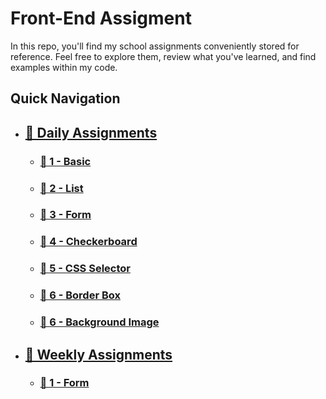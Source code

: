 # Front-End Assigment

In this repo, you'll find my school assignments conveniently stored for reference. Feel free to explore them, review what you've learned, and find examples within my code.

## Quick Navigation

- ## [📂 Daily Assignments](daily/)
	- ### [📁 1 - Basic](daily/1-basic/)
	- ### [📁 2 - List](daily/2-list/)
	- ### [📁 3 - Form](daily/3-form/)
	- ### [📁 4 - Checkerboard](daily/4-checkerboard/)
	- ### [📁 5 - CSS Selector](daily/5-cssSelector/)
	- ### [📁 6 - Border Box](daily/6-borderBox/)
	- ### [📁 6 - Background Image](daily/7-bgImage/)
- ## [📂 Weekly Assignments](weekly/)
	- ### [📁 1 - Form](weekly/1-form/)